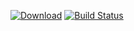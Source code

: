 [![Download](https://api.bintray.com/packages/2m/maven/citywasp-api/images/download.svg)](https://bintray.com/2m/maven/citywasp-api/_latestVersion) [![Build Status](https://travis-ci.org/2m/citywasp-api.svg?branch=master)](https://travis-ci.org/2m/citywasp-api)
